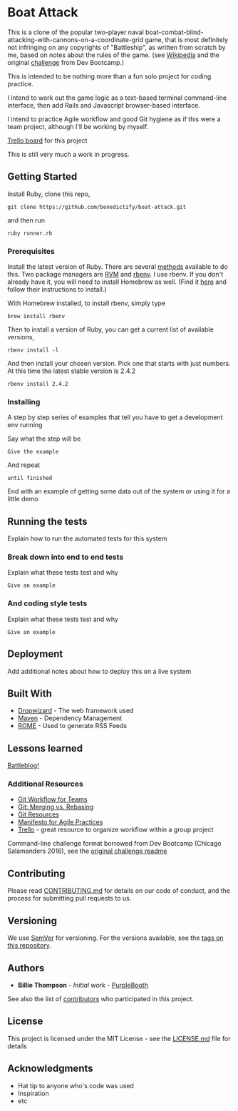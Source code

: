 # Boat Attack

This is a clone of the popular two-player naval boat-combat-blind-attacking-with-cannons-on-a-coordinate-grid game, that is most definitely not infringing on any copyrights of "Battleship", as written from scratch by me, based on notes about the rules of the game. (see [Wikipedia](https://en.wikipedia.org/wiki/Battleship_(game)) and the original [challenge](challenge-readme.md) from Dev Bootcamp.)

This is intended to be nothing more than a fun solo project for coding practice.

I intend to work out the game logic as a text-based terminal command-line interface, then add Rails and Javascript browser-based interface.

I intend to practice Agile workflow and good Git hygiene as if this were a team project, although I'll be working by myself.

[Trello board](https://trello.com/b/3tSJfxds/boat-attack) for this project

This is still very much a work in progress.

## Getting Started

<!-- These instructions will get you a copy of the project up and running on your local machine for development and testing purposes. See deployment for notes on how to deploy the project on a live system. -->

Install Ruby, clone this repo,

```
git clone https://github.com/benedictify/boat-attack.git
```

and then run

```
ruby runner.rb
```

### Prerequisites

<!-- What things you need to install the software and how to install them -->

Install the latest version of Ruby. There are several [methods](https://www.ruby-lang.org/en/documentation/installation/) available to do this. Two package managers are [RVM](http://rvm.io) and [rbenv](https://github.com/rbenv/rbenv#installation). I use rbenv. If you don't already have it, you will need to install Homebrew as well. (Find it [here](https://brew.sh) and follow their instructions to install.)

With Homebrew installed, to install rbenv, simply type

```
brew install rbenv
```

Then to install a version of Ruby, you can get a current list of available versions,

```
rbenv install -l
```

And then install your chosen version. Pick one that starts with just numbers. At this time the latest stable version is 2.4.2

```
rbenv install 2.4.2
```


### Installing

A step by step series of examples that tell you have to get a development env running

Say what the step will be

```
Give the example
```

And repeat

```
until finished
```

End with an example of getting some data out of the system or using it for a little demo

## Running the tests

Explain how to run the automated tests for this system

### Break down into end to end tests

Explain what these tests test and why

```
Give an example
```

### And coding style tests

Explain what these tests test and why

```
Give an example
```

## Deployment

Add additional notes about how to deploy this on a live system

## Built With

* [Dropwizard](http://www.dropwizard.io/1.0.2/docs/) - The web framework used
* [Maven](https://maven.apache.org/) - Dependency Management
* [ROME](https://rometools.github.io/rome/) - Used to generate RSS Feeds

## Lessons learned

[Battleblog!](battleblog.md)

### Additional Resources

- [Git Workflow for Teams](https://gist.github.com/mikelikesbikes/ccbf4c7fd90e647138c6)
- [Git: Merging vs. Rebasing](https://www.atlassian.com/git/tutorials/merging-vs-rebasing/conceptual-overview)
- [Git Resources](http://git-scm.com/book/en/v2/Getting-Started-About-Version-Control)
- [Manifesto for Agile Practices](http://agilemanifesto.org/)
- [Trello](https://trello.com/) - great resource to organize workflow within a group project

Command-line challenge format borrowed from Dev Bootcamp (Chicago Salamanders 2016), see the [original challenge readme](original-challenge-readme.md)

## Contributing

Please read [CONTRIBUTING.md](https://gist.github.com/PurpleBooth/b24679402957c63ec426) for details on our code of conduct, and the process for submitting pull requests to us.

## Versioning

We use [SemVer](http://semver.org/) for versioning. For the versions available, see the [tags on this repository](https://github.com/your/project/tags).

## Authors

* **Billie Thompson** - *Initial work* - [PurpleBooth](https://github.com/PurpleBooth)

See also the list of [contributors](https://github.com/your/project/contributors) who participated in this project.

## License

This project is licensed under the MIT License - see the [LICENSE.md](LICENSE.md) file for details

## Acknowledgments

* Hat tip to anyone who's code was used
* Inspiration
* etc

